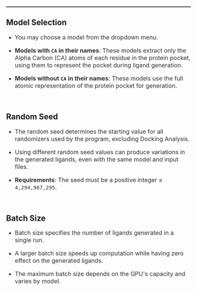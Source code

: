 <hr style="border: 0; border-top: 1px solid rgb(63,63,70);">

<h2><b>Model Selection</b></h2>

- <p style="font-size: 16px; opacity: 0.9;">You may choose a model from the dropdown menu.</p>
- <p style="font-size: 16px; opacity: 0.9;"><b>Models with <code>CA</code> in their names</b>: These models extract only the Alpha Carbon (CA) atoms of each residue in the protein pocket, using them to represent the pocket during ligand generation.</p>
- <p style="font-size: 16px; opacity: 0.9;"><b>Models without <code>CA</code> in their names</b>: These models use the full atomic representation of the protein pocket for generation.</p>

</br>

<h2><b>Random Seed</b></h2>

- <p style="font-size: 16px; opacity: 0.9;">The random seed determines the starting value for all randomizers used by the program, excluding Docking Analysis.</p>
- <p style="font-size: 16px; opacity: 0.9;">Using different random seed values can produce variations in the generated ligands, even with the same model and input files.</p>
- <p style="font-size: 16px; opacity: 0.9;"><b>Requirements</b>: The seed must be a positive integer ≤ <code style="font-size: 14px;">4,294,967,295</code>.</p>

</br>

<h2><b>Batch Size</b></h2>

- <p style="font-size: 16px; opacity: 0.9;">Batch size specifies the number of ligands generated in a single run.</p>
- <p style="font-size: 16px; opacity: 0.9;">A larger batch size speeds up computation while having zero effect on the generated ligands. </p>
- <p style="font-size: 16px; opacity: 0.9;">The maximum batch size depends on the GPU's capacity and varies by model.</p>

</br>

